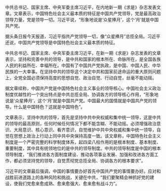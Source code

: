 中共总书记、国家主席、中央军委主席习近平，在内地新一期《求是》杂志发表文章。文章表示，中国特色社会主义最本质的特征是中国共产党领导，党是最高政治领导力量，党是领导一切。习近平说，“形象地说是‘众星捧月’，这个‘月’就是中国共产党。

据头条日报今天报道，习近平指共产党领导一切，像“众星捧月”总揽全局。习近平还说，中国共产党领导是中国特色社会主义最本质的特征。

中共总书记、国家主席、中央军委主席习近平，在新一期《求是》杂志发表的文章表示，坚持和完善中共的领导，是中共和国家的根本所在、命脉所在，是全国各族人民的利益所在、幸福所在。中国有了中国共产党执政，是中国、中国人民、中华民族的一大幸事。在坚持中共的领导这个决定中共和国家前途命运的重大原则问题上，全党全国必须保持高度的思想自觉、政治自觉、行动自觉，丝毫不能动摇。

据文章续称，中国共产党是中国特色社会主义事业的领导核心。中国社会主义政治制度优越性的一个突出特点是中共总揽全局、协调各方的领导核心作用，“形象地说是‘众星捧月’，这个‘月’就是中国共产党。中国最大的国情就是中国共产党的领导。什么是中国特色？这就是中国特色”。

文章表示，坚持中共的领导，首先是坚持中共中央权威和集中统一领导，这是中共的领导的最高原则，任何时候任何情况下都不能含糊、不能动摇。必须增强政治意识、大局意识、核心意识、看齐意识，自觉维护中共中央权威和集中统一领导，自觉在思想上政治上行动上同中共中央保持高度一致。该文章称，中国特色社会主义制度是一个严密完整的科学制度体系，起四梁八柱作用的是根本制度、基本制度、重要制度，其中具有统领地位的是中共的领导制度。中共的领导制度是中国的根本领导制度，“我们推进各方面制度建设、推动各项事业发展、加强和改进各方面工作，都必须坚持党的领导，自觉贯彻党总揽全局、协调各方的根本要求”。

习近平的文章最后强调，中国的事情要办好首先中国共产党的事情要办好。应对和战胜前进道路上的各种风险和挑战，关键在中共，“我们要聚精会神抓好党的建设，使我们党愈来愈成熟、愈来愈强大、愈来愈有战斗力”。


